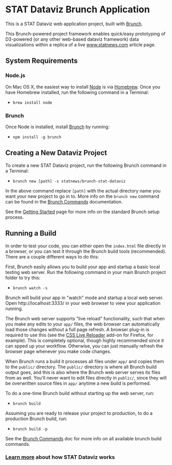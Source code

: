# STAT Dataviz Brunch Application

This is a STAT Dataviz web application project, built with [Brunch](http://brunch.io).

This Brunch-powered project framework enables quick/easy prototyping of D3-powered (or any other web-based dataviz framework) data visualizations within a replica of a live www.statnews.com article page.

## System Requirements

### Node.js

On Mac OS X, the easiest way to install [Node](https://nodejs.org/en/) is via [Homebrew](http://brew.sh/). Once you have Homebrew installed, run the following command in a Terminal:

* `brew install node`

### Brunch

Once Node is installed, install [Brunch](http://brunch.io/) by running:

* `npm install -g brunch`

## Creating a New Dataviz Project

To create a new STAT Dataviz project, run the following Brunch command in a Terminal:

* `brunch new [path] -s statnews/brunch-stat-dataviz`

In the above command replace `[path]` with the actual directory name you want your new project to go in to. More info on the `brunch new` command can be found in the [Brunch Commands](http://brunch.io/docs/commands) documentation.

See the [Getting Started](http://brunch.io/docs/getting-started) page for more info on the standard Brunch setup process.

## Running a Build

In order to test your code, you can either open the `index.html` file directly in a browser, or you can test it through the Brunch build tools (recommended). There are a couple different ways to do this:

First, Brunch easily allows you to build your app and startup a basic local testing web server. Run the following command in your main Brunch project folder to try this:

* `brunch watch -s`

Brunch will build your app in "watch" mode and startup a local web server. Open http://localhost:3333/ in your web browser to view your application running.

The Brunch web server supports "live reload" functionality, such that when you make any edits to your `app/` files, the web browser can automatically load those changes without a full page refresh. A browser plug-in is required to use this (see the [CSS Live Reloader](https://addons.mozilla.org/en-US/firefox/addon/css-live-reloader) add-on for Firefox, for example). This is completely optional, though highly recommended since it can spped up your workflow. Otherwise, you can just manually refresh the browser page whenever you make code changes.

When Brunch runs a build it processes all files under `app/` and copies them to the `public/` directory. The `public/` directory is where all Brunch build output goes, and this is also where the Brunch web server serves its files from as well. You'll never want to edit files directly in `public/`, since they will be overwritten source files in `app/` anytime a new build is performed.

To do a one-time Brunch build without starting up the web server, run:

* `brunch build`

Assuming you are ready to release your project to production, to do a production Brunch build, run:

* `brunch build -p`

See the [Brunch Commands](https://github.com/brunch/brunch/blob/master/docs/commands.md) doc for more info on all available brunch build commands.

### [Learn more](learn-more.md) about how STAT Dataviz works
